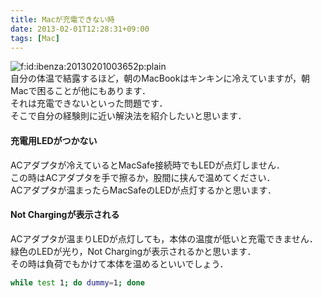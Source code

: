 ```yaml
---
title: Macが充電できない時
date: 2013-02-01T12:28:31+09:00
tags: [Mac]
---
```


<span itemscope itemtype="http://schema.org/Photograph"><img src="/2013/02/01/122831/20130201003652.png" alt="f:id:ibenza:20130201003652p:plain" title="f:id:ibenza:20130201003652p:plain" class="hatena-fotolife" itemprop="image"></span>  
自分の体温で結露するほど，朝のMacBookはキンキンに冷えていますが，朝Macで困ることが他にもあります．  
それは充電できないといった問題です．  
そこで自分の経験則に近い解決法を紹介したいと思います．

#### 充電用LEDがつかない

ACアダプタが冷えているとMacSafe接続時でもLEDが点灯しません．  
この時はACアダプタを手で擦るか，股間に挟んで温めてください．  
ACアダプタが温まったらMacSafeのLEDが点灯するかと思います．

#### Not Chargingが表示される

ACアダプタが温まりLEDが点灯しても，本体の温度が低いと充電できません．  
緑色のLEDが光り，Not Chargingが表示されるかと思います．  
その時は負荷でもかけて本体を温めるといいでしょう．

```sh
while test 1; do dummy=1; done
```

